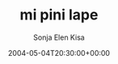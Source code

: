 ---
title: 'mi pini lape'
posts: 3
hash: 't192'
author: 'Sonja Elen Kisa'
date: 2004-05-04T20:30:00+00:00
sources:
  - http://forums.tokipona.org/viewtopic.php%3Ft=192.html
---
